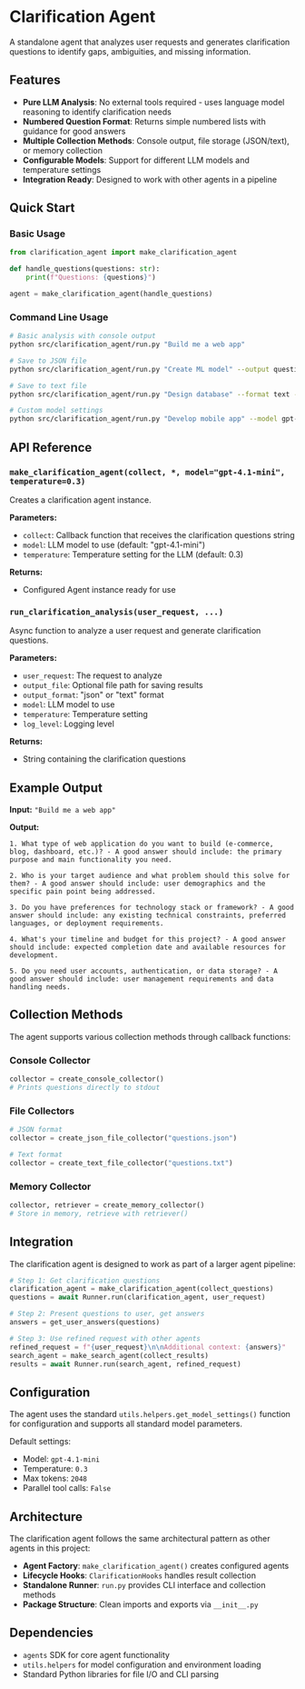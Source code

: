 # Clarification Agent

A standalone agent that analyzes user requests and generates clarification questions to identify gaps, ambiguities, and missing information.

## Features

- **Pure LLM Analysis**: No external tools required - uses language model reasoning to identify clarification needs
- **Numbered Question Format**: Returns simple numbered lists with guidance for good answers
- **Multiple Collection Methods**: Console output, file storage (JSON/text), or memory collection
- **Configurable Models**: Support for different LLM models and temperature settings
- **Integration Ready**: Designed to work with other agents in a pipeline

## Quick Start

### Basic Usage

```python
from clarification_agent import make_clarification_agent

def handle_questions(questions: str):
    print(f"Questions: {questions}")

agent = make_clarification_agent(handle_questions)
```

### Command Line Usage

```bash
# Basic analysis with console output
python src/clarification_agent/run.py "Build me a web app"

# Save to JSON file
python src/clarification_agent/run.py "Create ML model" --output questions.json

# Save to text file
python src/clarification_agent/run.py "Design database" --format text --output clarifications.txt

# Custom model settings
python src/clarification_agent/run.py "Develop mobile app" --model gpt-4o --temperature 0.2
```

## API Reference

### `make_clarification_agent(collect, *, model="gpt-4.1-mini", temperature=0.3)`

Creates a clarification agent instance.

**Parameters:**
- `collect`: Callback function that receives the clarification questions string
- `model`: LLM model to use (default: "gpt-4.1-mini")
- `temperature`: Temperature setting for the LLM (default: 0.3)

**Returns:**
- Configured Agent instance ready for use

### `run_clarification_analysis(user_request, ...)`

Async function to analyze a user request and generate clarification questions.

**Parameters:**
- `user_request`: The request to analyze
- `output_file`: Optional file path for saving results
- `output_format`: "json" or "text" format
- `model`: LLM model to use
- `temperature`: Temperature setting
- `log_level`: Logging level

**Returns:**
- String containing the clarification questions

## Example Output

**Input:** `"Build me a web app"`

**Output:**
```
1. What type of web application do you want to build (e-commerce, blog, dashboard, etc.)? - A good answer should include: the primary purpose and main functionality you need.

2. Who is your target audience and what problem should this solve for them? - A good answer should include: user demographics and the specific pain point being addressed.

3. Do you have preferences for technology stack or framework? - A good answer should include: any existing technical constraints, preferred languages, or deployment requirements.

4. What's your timeline and budget for this project? - A good answer should include: expected completion date and available resources for development.

5. Do you need user accounts, authentication, or data storage? - A good answer should include: user management requirements and data handling needs.
```

## Collection Methods

The agent supports various collection methods through callback functions:

### Console Collector
```python
collector = create_console_collector()
# Prints questions directly to stdout
```

### File Collectors
```python
# JSON format
collector = create_json_file_collector("questions.json")

# Text format  
collector = create_text_file_collector("questions.txt")
```

### Memory Collector
```python
collector, retriever = create_memory_collector()
# Store in memory, retrieve with retriever()
```

## Integration

The clarification agent is designed to work as part of a larger agent pipeline:

```python
# Step 1: Get clarification questions
clarification_agent = make_clarification_agent(collect_questions)
questions = await Runner.run(clarification_agent, user_request)

# Step 2: Present questions to user, get answers
answers = get_user_answers(questions)

# Step 3: Use refined request with other agents
refined_request = f"{user_request}\n\nAdditional context: {answers}"
search_agent = make_search_agent(collect_results)
results = await Runner.run(search_agent, refined_request)
```

## Configuration

The agent uses the standard `utils.helpers.get_model_settings()` function for configuration and supports all standard model parameters.

Default settings:
- Model: `gpt-4.1-mini`
- Temperature: `0.3`
- Max tokens: `2048`
- Parallel tool calls: `False`

## Architecture

The clarification agent follows the same architectural pattern as other agents in this project:

- **Agent Factory**: `make_clarification_agent()` creates configured agents
- **Lifecycle Hooks**: `ClarificationHooks` handles result collection
- **Standalone Runner**: `run.py` provides CLI interface and collection methods
- **Package Structure**: Clean imports and exports via `__init__.py`

## Dependencies

- `agents` SDK for core agent functionality
- `utils.helpers` for model configuration and environment loading
- Standard Python libraries for file I/O and CLI parsing 